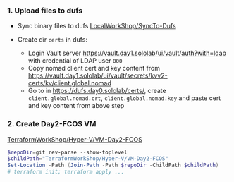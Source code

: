 ### 1. Upload files to dufs
- Sync binary files to dufs [LocalWorkShop/SyncTo-Dufs](../../LocalWorkShop/SyncTo-Dufs)

- Create dir `certs` in dufs: 
  - Login Vault server https://vault.day1.sololab/ui/vault/auth?with=ldap with credential of LDAP user `000`
  - Copy nomad client cert and key content from https://vault.day1.sololab/ui/vault/secrets/kvv2-certs/kv/client.global.nomad
  - Go to in https://dufs.day0.sololab/certs/, create `client.global.nomad.crt`, `client.global.nomad.key` and paste cert and key content from above step

### 2. Create Day2-FCOS VM
[TerraformWorkShop/Hyper-V/VM-Day2-FCOS](../../TerraformWorkShop/Hyper-V/VM-Day2-FCOS/)
```powershell
$repoDir=git rev-parse --show-toplevel
$childPath="TerraformWorkShop/Hyper-V/VM-Day2-FCOS"
Set-Location -Path (Join-Path -Path $repoDir -ChildPath $childPath)
# terraform init; terraform apply ...
```